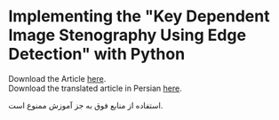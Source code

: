 # Implementing the "Key Dependent Image Stenography Using Edge Detection" with Python

Download the Article <a href="#">here</a>.<br>
Download the translated article in Persian <a href="#">here</a>.<br>



استفاده از منابع فوق به جز آموزش ممنوع است.
